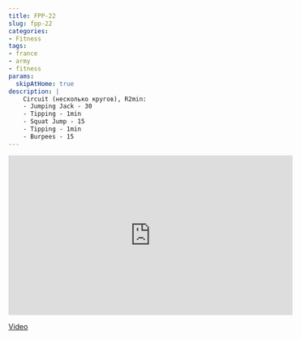 ```yaml
---
title: FPP-22
slug: fpp-22
categories:
- Fitness
tags:
- france
- army
- fitness
params:
  skipAtHome: true
description: |
    Circuit (несколько кругов), R2min:
    - Jumping Jack - 30
    - Tipping - 1min
    - Squat Jump - 15
    - Tipping - 1min
    - Burpees - 15
---
```

<iframe width="560" height="315" src="https://www.youtube.com/embed/VUBx_uAg1aI?si=Swn6Fv3OJF1gFncJ" title="YouTube video player" frameborder="0" allow="accelerometer; autoplay; clipboard-write; encrypted-media; gyroscope; picture-in-picture; web-share" allowfullscreen></iframe>

[Video](https://youtu.be/VUBx_uAg1aI?si=Swn6Fv3OJF1gFncJ)
